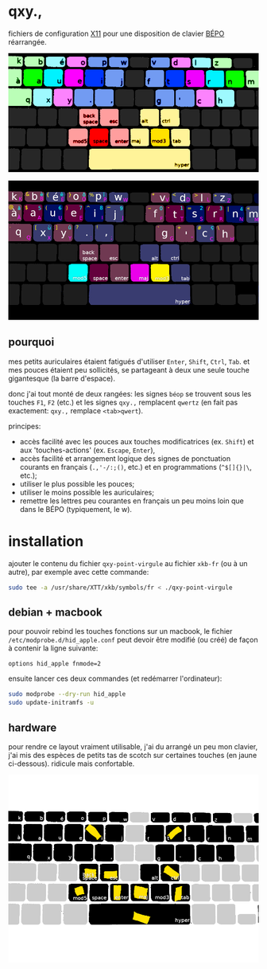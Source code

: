 qxy.,
=====

fichiers de configuration [X11](https://www.x.org/releases/X11R7.5/doc/input/XKB-Config.html) pour une disposition de clavier [BÉPO](https://bepo.fr/wiki/Accueil) réarrangée.

![qxy., -- repartition des touches entre les doigts](./img/repartition_doigts.png)

![qxy., -- touches spéciales](./img/touches_speciales.png)

pourquoi
--------

mes petits auriculaires étaient fatigués d'utiliser `Enter`, `Shift`, `Ctrl`, `Tab`. et mes pouces étaient peu sollicités, se partageant à deux une seule touche gigantesque (la barre d'espace). 

donc j'ai tout monté de deux rangées: les signes `béop` se trouvent sous les touches `F1`, `F2` (etc.) et les signes `qxy.,` remplacent `qwertz` (en fait pas exactement: `qxy.,` remplace `<tab>qwert`).

principes:

- accès facilité avec les pouces aux touches modificatrices (ex. `Shift`) et aux 'touches-actions' (ex. `Escape`, `Enter`), 
- accès facilité et arrangement logique des signes de ponctuation courants en français (`.,'-/:;()`, etc.) et en programmations (`^$[]{}|\`, etc.);
- utiliser le plus possible les pouces;
- utiliser le moins possible les auriculaires;
- remettre les lettres peu courantes en français un peu moins loin que dans le BÉPO (typiquement, le w).

installation
============

ajouter le contenu du fichier `qxy-point-virgule` au fichier `xkb-fr` (ou à un autre), par exemple avec cette commande:

```bash
sudo tee -a /usr/share/XTT/xkb/symbols/fr < ./qxy-point-virgule
```

debian + macbook
------------

pour pouvoir rebind les touches fonctions sur un macbook, le fichier `/etc/modprobe.d/hid_apple.conf` peut devoir être modifié (ou créé) de façon à contenir la ligne suivante: 

```modconf
options hid_apple fnmode=2
```

ensuite lancer ces deux commandes (et redémarrer l'ordinateur):

```bash
sudo modprobe --dry-run hid_apple 
sudo update-initramfs -u 
```

hardware
--------

pour rendre ce layout vraiment utilisable, j'ai du arrangé un peu mon clavier, j'ai mis des espèces de petits tas de scotch sur certaines touches (en jaune ci-dessous). ridicule mais confortable.

![ridicule mais confortable](./img/scotch.png)
